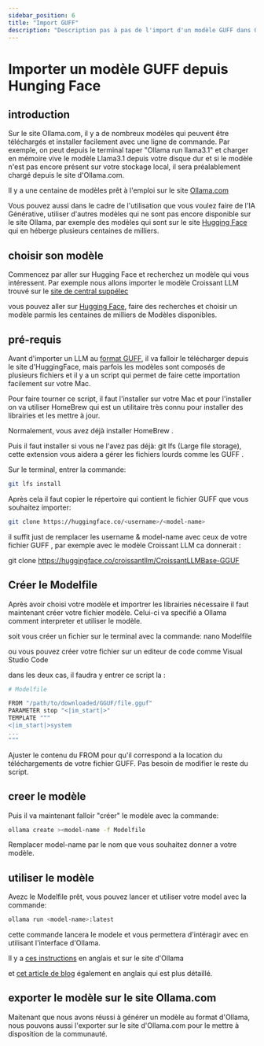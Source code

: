 ```yaml
---
sidebar_position: 6
title: "Import GUFF"
description: "Description pas à pas de l'import d'un modèle GUFF dans Ollama depuis Hunging Face"
---
```


# Importer un modèle GUFF depuis Hunging Face

## introduction

Sur le site Ollama.com, il y a de nombreux modèles qui peuvent être téléchargés et installer facilement avec une ligne de commande.
Par exemple, on peut depuis le terminal taper "Ollama run llama3.1" et charger en mémoire vive le modèle Llama3.1 depuis votre disque dur et si le modèle n'est pas encore présent sur votre stockage local, il sera préalablement chargé depuis le site d'Ollama.com.

Il y a une centaine de modèles prêt à l'emploi sur le site [Ollama.com](https://ollama.com/library)

Vous pouvez aussi dans le cadre de l'utilisation que vous voulez faire de l'IA Générative, utiliser d'autres modèles qui ne sont pas encore disponible sur le site Ollama, par exemple des modèles qui sont sur le site [Hugging Face](https://www.manuel.fr/learn/autres_ia/Hugging%20Face) qui en héberge plusieurs centaines de milliers.


## choisir son modèle

Commencez par aller sur Hugging Face et recherchez un modèle qui vous intéressent. Par exemple nous allons importer le modèle Croissant LLM trouvé sur le [site de central suppélec](https://www.centralesupelec.fr/fr/croissant-llm-une-percee-en-ia-generative-realisee-par-le-laboratoire-mics)

vous pouvez aller sur [Hugging Face](https://www.manuel.fr/comprendre/Autres%20IA/Hugging%20Face), faire des recherches et choisir un modèle parmis les centaines de milliers de Modèles disponibles.

## pré-requis

Avant d'importer un LLM au [format GUFF](https://www.manuel.fr/comprendre/lectures/glossaire#gguf), il va falloir le télécharger depuis le site d'HuggingFace, mais parfois les modèles sont composés de plusieurs fichiers et il y a un script qui permet de faire cette importation facilement sur votre Mac.

Pour faire tourner ce script, il faut l'installer sur votre Mac et pour l'installer on va utiliser HomeBrew qui est un utilitaire très connu pour installer des librairies et les mettre à jour.

Normalement, vous avez déjà installer HomeBrew .

Puis il faut installer si vous ne l'avez pas déjà: git lfs (Large file storage), cette extension vous aidera a gérer les fichiers lourds comme les GUFF .

Sur le terminal, entrer la commande:

```bash
git lfs install
```

Après cela il faut copier le répertoire qui contient le fichier GUFF que vous souhaitez importer:

```bash
git clone https://huggingface.co/<username>/<model-name>
```

il suffit just de remplacer les username & model-name avec ceux de votre fichier GUFF , par exemple avec le modèle Croissant LLM ca donnerait :

git clone https://huggingface.co/croissantllm/CroissantLLMBase-GGUF

## Créer le Modelfile

Après avoir choisi votre modèle et importrer les librairies nécessaire il faut maintenant créer votre fichier modèle.
Celui-ci va specifié a Ollama comment interpreter et utiliser le modèle.

soit vous créer un fichier sur le terminal avec la commande:
nano Modelfile

ou vous pouvez créer votre fichier sur un editeur de code comme Visual Studio Code

dans les deux cas, il faudra y entrer ce script la :

```bash
# Modelfile

FROM "/path/to/downloaded/GGUF/file.gguf"
PARAMETER stop "<|im_start|>"
TEMPLATE """
<|im_start|>system
...
"""
```

Ajuster le contenu du FROM pour qu'il correspond a la location du téléchargements de votre fichier GUFF. Pas besoin de modifier le reste du script.

## creer le modèle

Puis il va maintenant falloir "créer" le modèle avec la commande:

```bash
ollama create ><model-name -f Modelfile
```


Remplacer model-name par le nom que vous souhaitez donner a votre modèle.

## utiliser le modèle

Avezc le Modelfile prêt, vous pouvez lancer et utiliser votre model avec la commande:

```bash
ollama run <model-name>:latest
```

cette commande lancera le modele et vous permettera d'intéragir avec en utilisant l'interface d'Ollama.

Il y a [ces instructions](https://github.com/jmorganca/ollama#import-from-gguf) en anglais et sur le site d'Ollama

et [cet article de blog](https://www.markhneedham.com/blog/2023/10/18/ollama-hugging-face-gguf-models/) également en anglais qui est plus détaillé.

## exporter le modèle sur le site Ollama.com

Maitenant que nous avons réussi à générer un modèle au format d'Ollama, nous pouvons aussi l'exporter sur le site d'Ollama.com pour le mettre à disposition de la communauté.